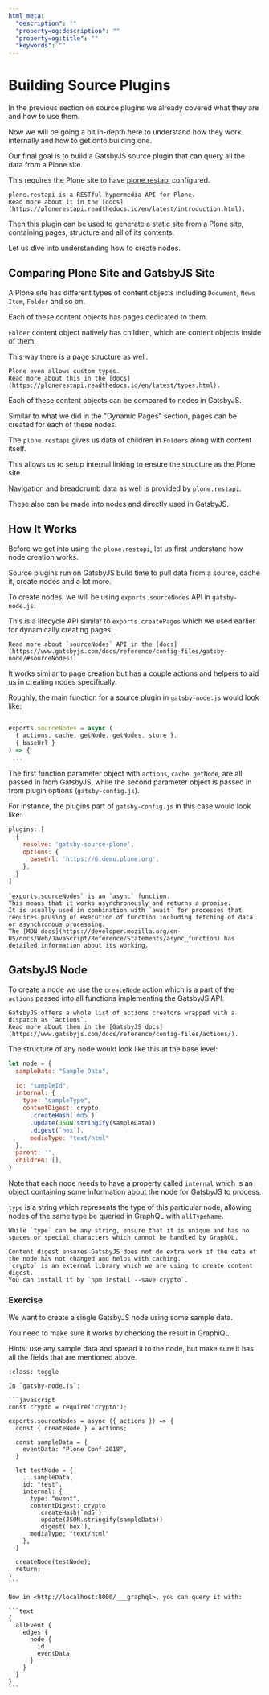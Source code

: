 ```yaml
---
html_meta:
  "description": ""
  "property=og:description": ""
  "property=og:title": ""
  "keywords": ""
---
```


# Building Source Plugins

In the previous section on source plugins we already covered what they are and how to use them.

Now we will be going a bit in-depth here to understand how they work internally and how to get onto building one.

Our final goal is to build a GatsbyJS source plugin that can query all the data from a Plone site.

This requires the Plone site to have [plone.restapi](https://pypi.org/project/plone.restapi/) configured.

```{note}
plone.restapi is a RESTful hypermedia API for Plone.
Read more about it in the [docs](https://plonerestapi.readthedocs.io/en/latest/introduction.html).
```

Then this plugin can be used to generate a static site from a Plone site, containing pages, structure and all of its contents.

Let us dive into understanding how to create nodes.

## Comparing Plone Site and GatsbyJS Site

A Plone site has different types of content objects including `Document`, `News Item`, `Folder` and so on.

Each of these content objects has pages dedicated to them.

`Folder` content object natively has children, which are content objects inside of them.

This way there is a page structure as well.

```{note}
Plone even allows custom types.
Read more about this in the [docs](https://plonerestapi.readthedocs.io/en/latest/types.html).
```

Each of these content objects can be compared to nodes in GatsbyJS.

Similar to what we did in the "Dynamic Pages" section, pages can be created for each of these nodes.

The `plone.restapi` gives us data of children in `Folders` along with content itself.

This allows us to setup internal linking to ensure the structure as the Plone site.

Navigation and breadcrumb data as well is provided by `plone.restapi`.

These also can be made into nodes and directly used in GatsbyJS.

## How It Works

Before we get into using the `plone.restapi`, let us first understand how node creation works.

Source plugins run on GatsbyJS build time to pull data from a source, cache it, create nodes and a lot more.

To create nodes, we will be using `exports.sourceNodes` API in `gatsby-node.js`.

This is a lifecycle API similar to `exports.createPages` which we used earlier for dynamically creating pages.

```{note}
Read more about `sourceNodes` API in the [docs](https://www.gatsbyjs.com/docs/reference/config-files/gatsby-node/#sourceNodes).
```

It works similar to page creation but has a couple actions and helpers to aid us in creating nodes specifically.

Roughly, the main function for a source plugin in `gatsby-node.js` would look like:

```jsx
 ...
exports.sourceNodes = async (
  { actions, cache, getNode, getNodes, store },
  { baseUrl }
) => {
 ...
```

The first function parameter object with `actions`, `cache`, `getNode`, are all passed in from GatsbyJS, while the second parameter object is passed in from plugin options (`gatsby-config.js`).

For instance, the plugins part of `gatsby-config.js` in this case would look like:

```javascript
plugins: [
  {
    resolve: 'gatsby-source-plone',
    options: {
      baseUrl: 'https://6.demo.plone.org',
    },
  }
]
```

```{note}
`exports.sourceNodes` is an `async` function.
This means that it works asynchronously and returns a promise.
It is usually used in combination with `await` for processes that requires pausing of execution of function including fetching of data or asynchronous processing.
The [MDN docs](https://developer.mozilla.org/en-US/docs/Web/JavaScript/Reference/Statements/async_function) has detailed information about its working.
```

## GatsbyJS Node

To create a node we use the `createNode` action which is a part of the `actions` passed into all functions implementing the GatsbyJS API.

```{note}
GatsbyJS offers a whole list of actions creators wrapped with a dispatch as `actions`.
Read more about them in the [GatsbyJS docs](https://www.gatsbyjs.com/docs/reference/config-files/actions/).
```

The structure of any node would look like this at the base level:

```javascript
let node = {
  sampleData: "Sample Data",

  id: "sampleId",
  internal: {
    type: "sampleType",
    contentDigest: crypto
      .createHash(`md5`)
      .update(JSON.stringify(sampleData))
      .digest(`hex`),
      mediaType: "text/html"
  },
  parent: '',
  children: [],
}
```

Note that each node needs to have a property called `internal` which is an object containing some information about the node for GatsbyJS to process.

`type` is a string which represents the type of this particular node, allowing nodes of the same type be queried in GraphQL with `allTypeName`.

```{note}
While `type` can be any string, ensure that it is unique and has no spaces or special characters which cannot be handled by GraphQL.
```

```{note}
Content digest ensures GatsbyJS does not do extra work if the data of the node has not changed and helps with caching.
`crypto` is an external library which we are using to create content digest.
You can install it by `npm install --save crypto`.
```

### Exercise

We want to create a single GatsbyJS node using some sample data.

You need to make sure it works by checking the result in GraphiQL.

Hints: use any sample data and spread it to the node, but make sure it has all the fields that are mentioned above.

````{admonition} Solution
:class: toggle

In `gatsby-node.js`:

```javascript
const crypto = require('crypto');

exports.sourceNodes = async ({ actions }) => {
  const { createNode } = actions;

  const sampleData = {
    eventData: "Plone Conf 2018",
  }

  let testNode = {
    ...sampleData,
    id: "test",
    internal: {
      type: "event",
      contentDigest: crypto
        .createHash(`md5`)
        .update(JSON.stringify(sampleData))
        .digest(`hex`),
      mediaType: "text/html"
    },
  }

  createNode(testNode);
  return;
}
```

Now in <http://localhost:8000/___graphql>, you can query it with:

```text
{
  allEvent {
    edges {
      node {
        id
        eventData
      }
    }
  }
}
```
````
